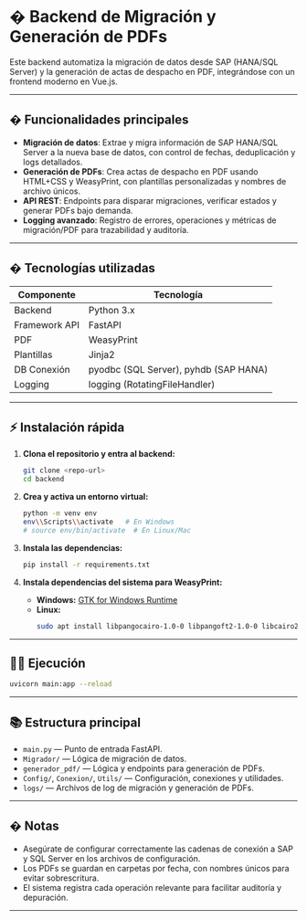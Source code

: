 # � Backend de Migración y Generación de PDFs

Este backend automatiza la migración de datos desde SAP (HANA/SQL Server) y la generación de actas de despacho en PDF, integrándose con un frontend moderno en Vue.js.

---

## � Funcionalidades principales

- **Migración de datos**: Extrae y migra información de SAP HANA/SQL Server a la nueva base de datos, con control de fechas, deduplicación y logs detallados.
- **Generación de PDFs**: Crea actas de despacho en PDF usando HTML+CSS y WeasyPrint, con plantillas personalizadas y nombres de archivo únicos.
- **API REST**: Endpoints para disparar migraciones, verificar estados y generar PDFs bajo demanda.
- **Logging avanzado**: Registro de errores, operaciones y métricas de migración/PDF para trazabilidad y auditoría.

---

## �️ Tecnologías utilizadas

| Componente         | Tecnología                                 |
|--------------------|--------------------------------------------|
| Backend            | Python 3.x                                 |
| Framework API      | FastAPI                                    |
| PDF                | WeasyPrint                                 |
| Plantillas         | Jinja2                                     |
| DB Conexión        | pyodbc (SQL Server), pyhdb (SAP HANA)      |
| Logging            | logging (RotatingFileHandler)              |

---

## ⚡ Instalación rápida

1. **Clona el repositorio y entra al backend:**
	```bash
	git clone <repo-url>
	cd backend
	```

2. **Crea y activa un entorno virtual:**
	```bash
	python -m venv env
	env\\Scripts\\activate   # En Windows
	# source env/bin/activate  # En Linux/Mac
	```

3. **Instala las dependencias:**
	```bash
	pip install -r requirements.txt
	```

4. **Instala dependencias del sistema para WeasyPrint:**
	- **Windows:** [GTK for Windows Runtime](https://github.com/tschoonj/GTK-for-Windows-Runtime-Environment-Installer?tab=readme-ov-file)
	- **Linux:**  
	  ```bash
	  sudo apt install libpangocairo-1.0-0 libpangoft2-1.0-0 libcairo2 libgdk-pixbuf2.0-0
	  ```

---

## 🏃‍♂️ Ejecución

```bash
uvicorn main:app --reload
```

---

## 📚 Estructura principal

- `main.py` — Punto de entrada FastAPI.
- `Migrador/` — Lógica de migración de datos.
- `generador_pdf/` — Lógica y endpoints para generación de PDFs.
- `Config/`, `Conexion/`, `Utils/` — Configuración, conexiones y utilidades.
- `logs/` — Archivos de log de migración y generación de PDFs.

---

## � Notas

- Asegúrate de configurar correctamente las cadenas de conexión a SAP y SQL Server en los archivos de configuración.
- Los PDFs se guardan en carpetas por fecha, con nombres únicos para evitar sobrescritura.
- El sistema registra cada operación relevante para facilitar auditoría y depuración.

---



